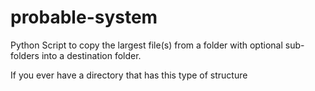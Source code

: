 # probable-system
Python Script to copy the largest file(s) from a folder with optional sub-folders into a destination folder.  


If you ever have a directory that has this type of structure
